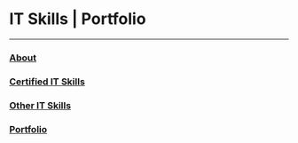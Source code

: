 # IT Skills | Portfolio

---

### [About](about.md)

### [Certified IT Skills](certifications.md)

### [Other IT Skills](courses.md)

### [Portfolio](portfolio.md)

